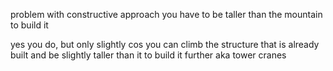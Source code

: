 problem with constructive approach 
you have to be taller than the mountain to build it 

yes you do, but only slightly
cos you can climb the structure that is already built and be slightly taller than it to build it further aka tower cranes
